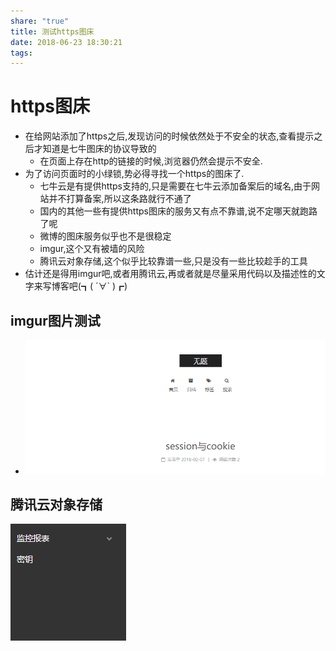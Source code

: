 ```yaml
---
share: "true"
title: 测试https图床
date: 2018-06-23 18:30:21
tags: 
---
```

# https图床
* 在给网站添加了https之后,发现访问的时候依然处于不安全的状态,查看提示之后才知道是七牛图床的协议导致的
	* 在页面上存在http的链接的时候,浏览器仍然会提示不安全.
* 为了访问页面时的小绿锁,势必得寻找一个https的图床了.
	* 七牛云是有提供https支持的,只是需要在七牛云添加备案后的域名,由于网站并不打算备案,所以这条路就行不通了
	* 国内的其他一些有提供https图床的服务又有点不靠谱,说不定哪天就跑路了呢
	* 微博的图床服务似乎也不是很稳定
	* imgur,这个又有被墙的风险
	* 腾讯云对象存储,这个似乎比较靠谱一些,只是没有一些比较趁手的工具
* 估计还是得用imgur吧,或者用腾讯云,再或者就是尽量采用代码以及描述性的文字来写博客吧(┓( ´∀` )┏) 
## imgur图片测试
* ![attachments/3d6a011ef197cb8f1e1bb0070c9d44c2_MD5.png](../../images/3d6a011ef197cb8f1e1bb0070c9d44c2_MD5.png)

## 腾讯云对象存储
![attachments/52c43241c8ae5fc018f1485b34311d7b_MD5.jpg](../../images/52c43241c8ae5fc018f1485b34311d7b_MD5.jpg)

